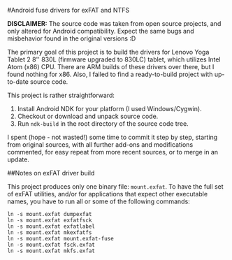 #Android fuse drivers for exFAT and NTFS

**DISCLAIMER:** The source code was taken from open source projects, and only altered for Android compatibility. Expect the same bugs and misbehavior found in the original versions :D

The primary goal of this project is to build the drivers for Lenovo Yoga Tablet 2 8'' 830L (firmware upgraded to 830LC) tablet, which utilizes Intel Atom (x86) CPU. There are ARM builds of these drivers over there, but I found nothing for x86. Also, I failed to find a ready-to-build project with up-to-date source code.

This project is rather straightforward:

1. Install Android NDK for your platform (I used Windows/Cygwin).
2. Checkout or download and unpack source code.
3. Run `ndk-build` in the root directory of the source code tree.
 
I spent (hope - not wasted!) some time to commit it step by step, starting from original sources, with all further add-ons and modifications commented, for easy repeat from more recent sources, or to merge in an update.

##Notes on exFAT driver build

This project produces only one binary file: `mount.exfat`. To have the full set of exFAT utilities, and/or for applications that expect other executable names, you have to run all or some of the following commands:

    ln -s mount.exfat dumpexfat
    ln -s mount.exfat exfatfsck
    ln -s mount.exfat exfatlabel
    ln -s mount.exfat mkexfatfs
    ln -s mount.exfat mount.exfat-fuse
    ln -s mount.exfat fsck.exfat
    ln -s mount.exfat mkfs.exfat
